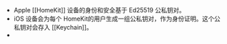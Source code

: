 - Apple [[HomeKit]] 设备的身份和安全基于 Ed25519 公私钥对。
- iOS 设备会为每个 HomeKit的用户生成一组公私钥对，作为身份证明。这个公私钥对会存入 [[Keychain]]。
-